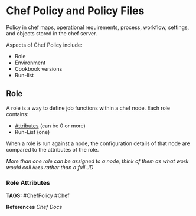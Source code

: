 # Chef Policy and Policy Files

Policy in chef maps, operational requirements, process, workflow, settings, and objects stored in the chef server.

Aspects of Chef Policy include:

* Role
* Environment
* Cookbook versions
* Run-list

## Role

A role is a way to define job functions within a chef node. Each role contains:

* [Attributes](<./ChefAttributes.md> "./ChefAttributes") (can be 0 or more)
* Run-List (one)

When a role is run against a node, the configuration details of that node are compared to the attributes of the role.

_More than one role can be assigned to a node, think of them as what work would call `hats` rather than a full JD_

### Role Attributes

__TAGS:__
#ChefPolicy #Chef

__References__
_Chef Docs_
